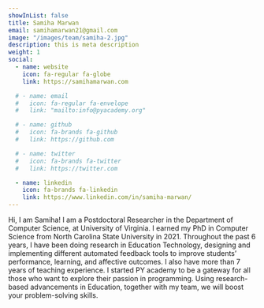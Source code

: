 ```yaml
---
showInList: false 
title: Samiha Marwan
email: samihamarwan21@gmail.com
image: "/images/team/samiha-2.jpg"
description: this is meta description
weight: 1
social:
  - name: website
    icon: fa-regular fa-globe
    link: https://samihamarwan.com

  # - name: email
  #   icon: fa-regular fa-envelope
  #   link: "mailto:info@pyacademy.org"

  # - name: github
  #   icon: fa-brands fa-github
  #   link: https://github.com

  # - name: twitter
  #   icon: fa-brands fa-twitter
  #   link: https://twitter.com

  - name: linkedin
    icon: fa-brands fa-linkedin
    link: https://www.linkedin.com/in/samiha-marwan/
---
```


Hi, I am Samiha!
I am a Postdoctoral Researcher in the Department of Computer Science, at University of Virginia. I earned my PhD in Computer Science from North Carolina State University in 2021. Throughout the past 6 years, I have been doing research in Education Technology, designing and implementing different automated feedback tools to improve students’ performance, learning, and affective outcomes. I also have more than 7 years of teaching experience. I started PY academy to be a gateway for all those who want to explore their passion in programming. Using research-based advancements in Education, together with my team, we will boost your problem-solving skills.
